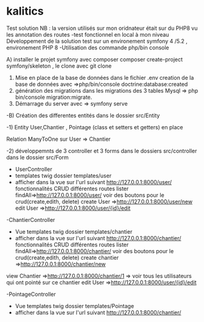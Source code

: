 # kalitics
Test solution NB : la version utilisés sur mon oridnateur était sur du PHP8 vu les annotation des routes 
-test fonctionnel en local à mon niveau
Développement de la solution test sur un environement symfony 4 /5.2  , environement PHP 8
-Utilisation des commande php/bin console 

A) installer le projet symfony avec composer  composer create-project symfony/skeleton , le clone avec git clone
1) Mise en place de la base de données dans le fichier .env  creation de la base de données avec =>php/bin/console doctrine:database:created
2) génération des migrations dans les migrations des 3 tables Mysql => php bin/console migration:migrate.
3) Démarrage du server avec => symfony serve

-B) Création des differentes entités dans le dossier src/Entity

-1) Entity User,Chantier , Pointage (class et setters et getters) en place

 Relation  ManyToOne sur User => Chantier 

-2) développemnts de 3 controller et 3 forms dans le dossiers src/controller dans le dossier src/Form
- UserController
- templates twig dossier templates/user
- afficher dans la vue sur l'url suivant http://127.0.0.1:8000/user/
fonctionnalités CRUD
 différentes routes
lister findAll=>http://127.0.0.1:8000/user/ voir des boutons pour le crud(create,edith, delete)
create User =>http://127.0.0.1:8000/user/new
edit User =>http://127.0.0.1:8000/user/{id}/edit

-ChantierController

-  Vue templates twig dossier templates/chantier
- afficher dans la vue sur l'url suivant http://127.0.0.1:8000/chantier/
fonctionnalités CRUD
 différentes routes
lister findAll=>http://127.0.0.1:8000/chantier/ voir des boutons pour le crud(create,edith, delete)
create chantier =>http://127.0.0.1:8000/chantier/new

view Chantier  =>http://127.0.0.1:8000/chantier/1 => voir tous les utilisateurs qui ont pointé sur ce chantier
edit User =>http://127.0.0.1:8000/user/{id}/edit 

-PointageController

- Vue  templates twig dossier templates/Pointage
- afficher dans la vue sur l'url suivant http://127.0.0.1:8000/chantier/



